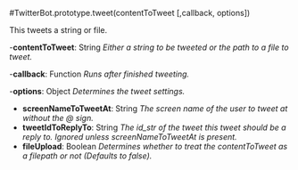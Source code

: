 #TwitterBot.prototype.tweet(contentToTweet [,callback, options])

This tweets a string or file. 

-**contentToTweet**: String _Either a string to be tweeted or the path to a file to tweet._

-**callback**: Function _Runs after finished tweeting._

-**options**: Object _Determines the tweet settings._
  * **screenNameToTweetAt**: String _The screen name of the user to tweet at without the @ sign._
  * **tweetIdToReplyTo**: String _The id_str of the tweet this tweet should be a reply to. Ignored unless screenNameToTweetAt is present._
  * **fileUpload**: Boolean _Determines whether to treat the contentToTweet as a filepath or not (Defaults to false)._